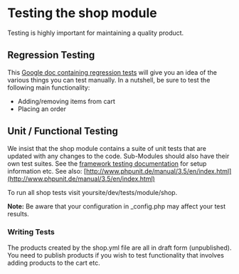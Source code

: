 # Testing the shop module

Testing is highly important for maintaining a quality product.

## Regression Testing

This [Google doc containing regression tests](https://spreadsheets.google.com/ccc?key=0AtHUrSaBxJY8dG8teWVNTFYzbThZYUhhLTNmT0FiUHc&hl=en) will give you an idea of the various things you can test manually.
In a nutshell, be sure to test the following main functionality:

 * Adding/removing items from cart
 * Placing an order

## Unit / Functional Testing

We insist that the shop module contains a suite of unit tests that are updated with any changes to the code. Sub-Modules should also have their own test suites.
See the [framework testing documentation](http://doc.silverstripe.org/framework/en/topics/testing/index) for setup information etc.
See also: [http://www.phpunit.de/manual/3.5/en/index.html](http://www.phpunit.de/manual/3.5/en/index.html)

To run all shop tests visit yoursite/dev/tests/module/shop.

**Note:** Be aware that your configuration in _config.php may affect your test results.

### Writing Tests

The products created by the shop.yml file are all in draft form (unpublished). You need to publish products if you wish to test
functionality that involves adding products to the cart etc.